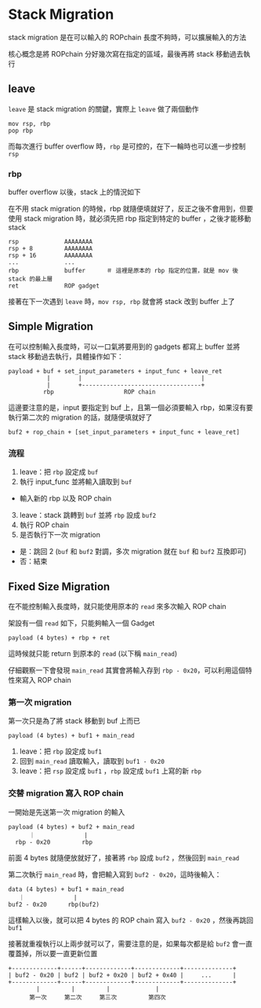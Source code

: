 # Stack Migration

stack migration 是在可以輸入的 ROPchain 長度不夠時，可以擴展輸入的方法

核心概念是將 ROPchain 分好幾次寫在指定的區域，最後再將 stack 移動過去執行

## leave

`leave` 是 stack migration 的關鍵，實際上 `leave` 做了兩個動作

```
mov rsp, rbp
pop rbp
```

而每次進行 buffer overflow 時，`rbp` 是可控的，在下一輪時也可以進一步控制 `rsp`

### rbp

buffer overflow 以後，stack 上的情況如下

在不用 stack migration 的時候，rbp 就隨便填就好了，反正之後不會用到，但要使用 stack migration 時，就必須先把 rbp 指定到特定的 buffer ，之後才能移動 stack

```
rsp				AAAAAAAA
rsp + 8			AAAAAAAA
rsp + 16		AAAAAAAA
... 			...
rbp				buffer  	＃ 這裡是原本的 rbp 指定的位置，就是 mov 後 stack 的最上層
ret 			ROP gadget
```

接著在下一次遇到 `leave` 時，`mov rsp, rbp` 就會將 stack 改到 buffer 上了

## Simple Migration

在可以控制輸入長度時，可以一口氣將要用到的 gadgets 都寫上 buffer 並將 stack 移動過去執行，具體操作如下：

```
payload + buf + set_input_parameters + input_func + leave_ret 
           |        |                                  |
           |        +----------------------------------+
          rbp                    ROP chain
```

這邊要注意的是，input 要指定到 buf 上，且第一個必須要輸入 rbp，如果沒有要執行第二次的 migration 的話，就隨便填就好了

```
buf2 + rop_chain + [set_input_parameters + input_func + leave_ret]
```

### 流程

1. leave：把 `rbp` 設定成 `buf`
2. 執行 input_func 並將輸入讀取到 `buf`
  - 輸入新的 rbp 以及 ROP chain
3. leave：stack 跳轉到 `buf` 並將 `rbp` 設成 `buf2` 
4. 執行 ROP chain
5. 是否執行下一次 migration
  - 是：跳回 2 (`buf` 和 `buf2` 對調，多次 migration 就在 `buf` 和 `buf2` 互換即可)
  - 否：結束

## Fixed Size Migration

在不能控制輸入長度時，就只能使用原本的 `read` 來多次輸入 ROP chain

架設有一個 `read` 如下，只能夠輸入一個 Gadget

```
payload (4 bytes) + rbp + ret
```

這時候就只能 return 到原本的 `read` (以下稱 `main_read`)

仔細觀察一下會發現 `main_read` 其實會將輸入存到 `rbp - 0x20`，可以利用這個特性來寫入 ROP chain

### 第一次 migration

第一次只是為了將 stack 移動到 buf 上而已

```
payload (4 bytes) + buf1 + main_read
```

1. leave：把 `rbp` 設定成 `buf1`
2. 回到 `main_read` 讀取輸入，讀取到 `buf1 - 0x20` 
3. leave：把 `rsp` 設定成 `buf1` ，`rbp` 設定成 `buf1` 上寫的新 `rbp`

### 交替 migration 寫入 ROP chain

一開始是先送第一次 migration 的輸入

```
payload (4 bytes) + buf2 + main_read
      ｜              |
  rbp - 0x20         rbp
```

前面 4 bytes 就隨便放就好了，接著將 `rbp` 設成 `buf2` ，然後回到 `main_read`

第二次執行 `main_read` 時，會把輸入寫到 `buf2 - 0x20`，這時後輸入：

```
data (4 bytes) + buf1 + main_read
   ｜              |
buf2 - 0x20      rbp(buf2)
```

這樣輸入以後，就可以把 4 bytes 的 ROP chain 寫入 `buf2 - 0x20` ，然後再跳回 `buf1` 

接著就重複執行以上兩步就可以了，需要注意的是，如果每次都是給 `buf2` 會一直覆蓋掉，所以要一直更新位置

```
+-------------+------+-------------+-------------+--------------+
| buf2 - 0x20 | buf2 | buf2 + 0x20 | buf2 + 0x40 |     ...      |
+-------------+------+-------------+-------------+--------------+
		|         |         |             |
	  第一次     第二次     第三次         第四次
```

